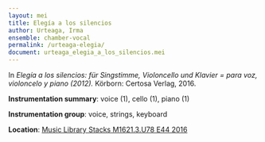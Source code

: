 ```yaml
---
layout: mei
title: Elegía a los silencios
author: Urteaga, Irma
ensemble: chamber-vocal
permalink: /urteaga-elegia/
document: urteaga_elegia_a_los_silencios.mei
---
```


In *Elegía a los silencios: für Singstimme, Violoncello und Klavier = para voz, violoncelo y piano (2012).* Körborn: Certosa Verlag, 2016.

**Instrumentation summary**: voice (1), cello (1), piano (1)

**Instrumentation group**: voice, strings, keyboard

**Location**: <a href="https://tufts.primo.exlibrisgroup.com/permalink/01TUN_INST/1kc9gia/alma991018202646803851" target="_blank">Music Library Stacks M1621.3.U78 E44 2016</a>
